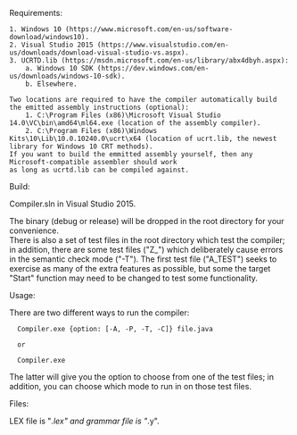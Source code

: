 Requirements:

    1. Windows 10 (https://www.microsoft.com/en-us/software-download/windows10).
    2. Visual Studio 2015 (https://www.visualstudio.com/en-us/downloads/download-visual-studio-vs.aspx).
    3. UCRTD.lib (https://msdn.microsoft.com/en-us/library/abx4dbyh.aspx): 
        a. Windows 10 SDK (https://dev.windows.com/en-us/downloads/windows-10-sdk).
        b. Elsewhere.

    Two locations are required to have the compiler automatically build the emitted assembly instructions (optional):
        1. C:\Program Files (x86)\Microsoft Visual Studio 14.0\VC\bin\amd64\ml64.exe (location of the assembly compiler).
        2. C:\Program Files (x86)\Windows Kits\10\Lib\10.0.10240.0\ucrt\x64 (location of ucrt.lib, the newest library for Windows 10 CRT methods).
    If you want to build the emmitted assembly yourself, then any Microsoft-compatible assembler should work
    as long as ucrtd.lib can be compiled against.
        
Build:

   Compiler.sln in Visual Studio 2015.
   
   The binary (debug or release) will be dropped in the root directory for your convenience.  
   There is also a set of test files in the root directory which test the compiler; in addition, 
   there are some test files ("Z_") which deliberately cause errors in the semantic check mode ("-T").
   The first test file ("A_TEST") seeks to exercise as many of the extra features as possible, but
   some the target "Start" function may need to be changed to test some functionality.

Usage:

   There are two different ways to run the compiler:

      Compiler.exe {option: [-A, -P, -T, -C]} file.java

      or

      Compiler.exe

   The latter will give you the option to choose from one of the test files; in addition, you can 
   choose which mode to run in on those test files.

Files:

   LEX file is "*.lex" and grammar file is "*.y".